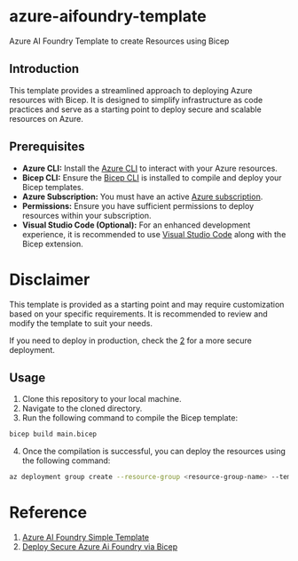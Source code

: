 # azure-aifoundry-template
Azure AI Foundry Template to create Resources using Bicep

## Introduction
This template provides a streamlined approach to deploying Azure resources with Bicep. It is designed to simplify infrastructure as code practices and serve as a starting point to deploy secure and scalable resources on Azure.

## Prerequisites
- **Azure CLI:** Install the [Azure CLI](https://docs.microsoft.com/en-us/cli/azure/install-azure-cli) to interact with your Azure resources.
- **Bicep CLI:** Ensure the [Bicep CLI](https://docs.microsoft.com/en-us/azure/azure-resource-manager/bicep/install) is installed to compile and deploy your Bicep templates.
- **Azure Subscription:** You must have an active [Azure subscription](https://azure.microsoft.com/free/).
- **Permissions:** Ensure you have sufficient permissions to deploy resources within your subscription.
- **Visual Studio Code (Optional):** For an enhanced development experience, it is recommended to use [Visual Studio Code](https://code.visualstudio.com/) along with the Bicep extension.

# Disclaimer
This template is provided as a starting point and may require customization based on your specific requirements. It is recommended to review and modify the template to suit your needs.

If you need to deploy in production, check the [2](https://learn.microsoft.com/en-us/samples/azure-samples/azure-ai-studio-secure-bicep/azure-ai-studio-secure-bicep/) for a more secure deployment.

## Usage
1. Clone this repository to your local machine.
2. Navigate to the cloned directory.
3. Run the following command to compile the Bicep template:

```bash
bicep build main.bicep
```
4. Once the compilation is successful, you can deploy the resources using the following command:
```bash
az deployment group create --resource-group <resource-group-name> --template-file main.json
```

# Reference
1. [Azure AI Foundry Simple Template](https://learn.microsoft.com/en-us/azure/ai-foundry/how-to/create-azure-ai-hub-template?tabs=cli)
2. [Deploy Secure Azure Ai Foundry via Bicep](https://learn.microsoft.com/en-us/samples/azure-samples/azure-ai-studio-secure-bicep/azure-ai-studio-secure-bicep/)

